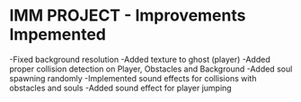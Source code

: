 # IMM PROJECT - Improvements Impemented
-Fixed background resolution
-Added texture to ghost (player)
-Added proper collision detection on Player, Obstacles and Background
-Added soul spawning randomly
-Implemented sound effects for collisions with obstacles and souls
-Added sound effect for player jumping
